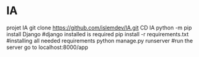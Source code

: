 # IA
projet IA
git clone https://github.com/islemdev/IA.git
CD IA
python -m pip install Django #django installed is required
pip install -r requirements.txt #installing all needed requirements
python manage.py runserver #run the server go to localhost:8000/app